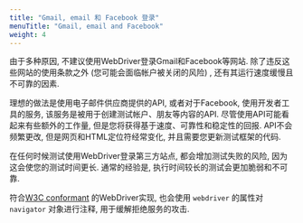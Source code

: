 ```yaml
---
title: "Gmail, email 和 Facebook 登录"
menuTitle: "Gmail, email and Facebook"
weight: 4
---
```



由于多种原因, 不建议使用WebDriver登录Gmail和Facebook等网站. 
除了违反这些网站的使用条款之外 (您可能会面临帐户被关闭的风险) , 
还有其运行速度缓慢且不可靠的因素.


理想的做法是使用电子邮件供应商提供的API, 
或者对于Facebook, 使用开发者工具的服务, 
该服务是被用于创建测试帐户、朋友等内容的API. 
尽管使用API可能看起来有些额外的工作量, 
但是您将获得基于速度、可靠性和稳定性的回报. 
API不会频繁更改, 但是网页和HTML定位符经常变化, 
并且需要您更新测试框架的代码.

在任何时候测试使用WebDriver登录第三方站点, 
都会增加测试失败的风险, 
因为这会使您的测试时间更长. 
通常的经验是, 执行时间较长的测试会更加脆弱和不可靠.

符合[W3C conformant](//w3c.github.io/webdriver/webdriver-spec.html)
的WebDriver实现, 
也会使用 `webdriver` 的属性对 `navigator` 对象进行注释, 
用于缓解拒绝服务的攻击.